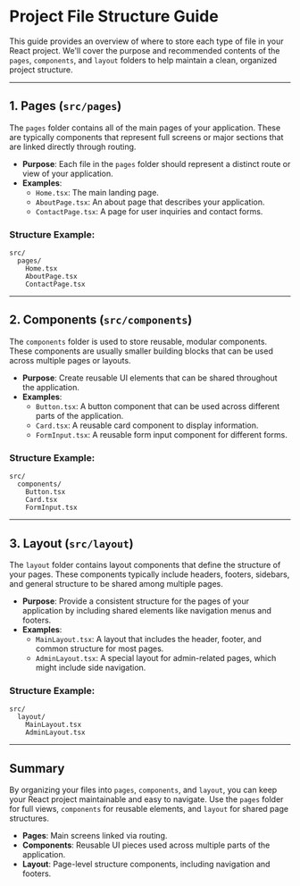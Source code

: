 # Project File Structure Guide

This guide provides an overview of where to store each type of file in your React project. We'll cover the purpose and recommended contents of the `pages`, `components`, and `layout` folders to help maintain a clean, organized project structure.

---

## 1. Pages (`src/pages`)

The `pages` folder contains all of the main pages of your application. These are typically components that represent full screens or major sections that are linked directly through routing.

- **Purpose**: Each file in the `pages` folder should represent a distinct route or view of your application.
- **Examples**:
    - `Home.tsx`: The main landing page.
    - `AboutPage.tsx`: An about page that describes your application.
    - `ContactPage.tsx`: A page for user inquiries and contact forms.

### Structure Example:
```
src/
  pages/
    Home.tsx
    AboutPage.tsx
    ContactPage.tsx
```

---

## 2. Components (`src/components`)

The `components` folder is used to store reusable, modular components. These components are usually smaller building blocks that can be used across multiple pages or layouts.

- **Purpose**: Create reusable UI elements that can be shared throughout the application.
- **Examples**:
    - `Button.tsx`: A button component that can be used across different parts of the application.
    - `Card.tsx`: A reusable card component to display information.
    - `FormInput.tsx`: A reusable form input component for different forms.

### Structure Example:
``` 
src/
  components/
    Button.tsx
    Card.tsx
    FormInput.tsx
```

---

## 3. Layout (`src/layout`)

The `layout` folder contains layout components that define the structure of your pages. These components typically include headers, footers, sidebars, and general structure to be shared among multiple pages.

- **Purpose**: Provide a consistent structure for the pages of your application by including shared elements like navigation menus and footers.
- **Examples**:
    - `MainLayout.tsx`: A layout that includes the header, footer, and common structure for most pages.
    - `AdminLayout.tsx`: A special layout for admin-related pages, which might include side navigation.

### Structure Example:
``` 
src/
  layout/
    MainLayout.tsx
    AdminLayout.tsx
```

---

## Summary
By organizing your files into `pages`, `components`, and `layout`, you can keep your React project maintainable and easy to navigate. Use the `pages` folder for full views, `components` for reusable elements, and `layout` for shared page structures.

- **Pages**: Main screens linked via routing.
- **Components**: Reusable UI pieces used across multiple parts of the application.
- **Layout**: Page-level structure components, including navigation and footers.
